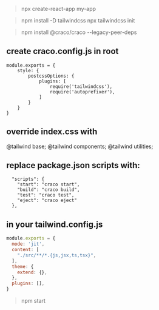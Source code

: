 > npx create-react-app my-app

> npm install -D tailwindcss
> npx tailwindcss init

> npm install @craco/craco --legacy-peer-deps

## create craco.config.js in root
```
module.exports = {
    style: {
        postcssOptions: {
            plugins: [
                require('tailwindcss'),
                require('autoprefixer'),
            ]
        }
    }
}
```



## override index.css with 

@tailwind base;
@tailwind components;
@tailwind utilities;


## replace package.json scripts with:
```
  "scripts": {
    "start": "craco start",
    "build": "craco build",
    "test": "craco test",
    "eject": "craco eject"
  },
```

## in your tailwind.config.js

```js
module.exports = {
  mode: 'jit',
  content: [
    "./src/**/*.{js,jsx,ts,tsx}",
  ],
  theme: {
    extend: {},
  },
  plugins: [],
}

```

> npm start



